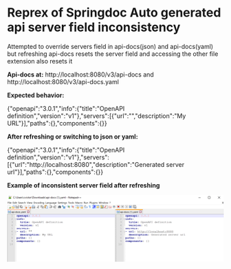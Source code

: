 # Reprex of Springdoc Auto generated api server field inconsistency 

Attempted to override servers field in api-docs(json) and api-docs(yaml) but refreshing api-docs resets the server field and accessing the other file extension also resets it

**Api-docs at:**
http://localhost:8080/v3/api-docs
and
http://localhost:8080/v3/api-docs.yaml

**Expected behavior:**

{"openapi":"3.0.1","info":{"title":"OpenAPI definition","version":"v1"},"servers":[{"url":"","description":"My URL"}],"paths":{},"components":{}}

**After refreshing or switching to json or yaml:**

{"openapi":"3.0.1","info":{"title":"OpenAPI definition","version":"v1"},"servers":[{"url":"http://localhost:8080","description":"Generated server url"}],"paths":{},"components":{}}

**Example of inconsistent server field after refreshing**

![Screenshot](yaml%20example.png)
